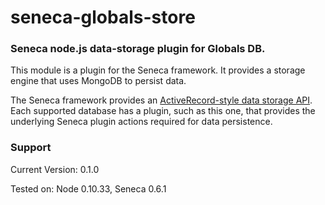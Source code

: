 # seneca-globals-store

### Seneca node.js data-storage plugin for Globals DB.

This module is a plugin for the Seneca framework. It provides a
storage engine that uses MongoDB to persist data.

The Seneca framework provides an 
[ActiveRecord-style data storage API](http://senecajs.org/data-entities.html). 
Each supported database has a plugin, such as this one, that
provides the underlying Seneca plugin actions required for data
persistence.

### Support

Current Version: 0.1.0

Tested on: Node 0.10.33, Seneca 0.6.1
